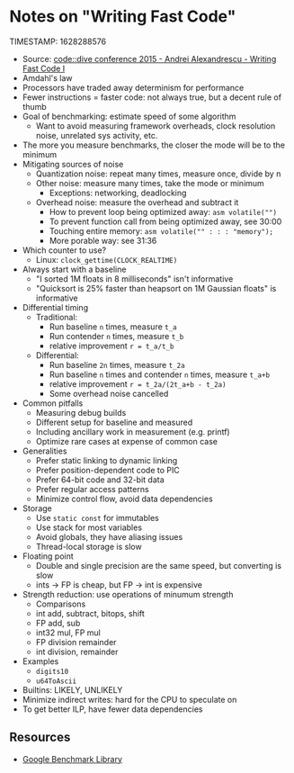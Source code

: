 # Notes on "Writing Fast Code"
TIMESTAMP: 1628288576

- Source: [code::dive conference 2015 - Andrei Alexandrescu - Writing Fast Code I](https://www.youtube.com/watch?v=vrfYLlR8X8k)
- Amdahl's law
- Processors have traded away determinism for performance
- Fewer instructions = faster code: not always true, but a decent rule of thumb
- Goal of benchmarking: estimate speed of some algorithm
  - Want to avoid measuring framework overheads, clock resolution noise, unrelated sys activity, etc.
- The more you measure benchmarks, the closer the mode will be to the minimum
- Mitigating sources of noise
  - Quantization noise: repeat many times, measure once, divide by n
  - Other noise: measure many times, take the mode or minimum
    - Exceptions: networking, deadlocking
  - Overhead noise: measure the overhead and subtract it
    - How to prevent loop being optimized away: `asm volatile("")`
    - To prevent function call from being optimized away, see 30:00
    - Touching entire memory: `asm volatile("" : : : "memory");`
    - More porable way: see 31:36
- Which counter to use?
  - Linux: `clock_gettime(CLOCK_REALTIME)`
- Always start with a baseline
  - "I sorted 1M floats in 8 milliseconds" isn't informative
  - "Quicksort is 25% faster than heapsort on 1M Gaussian floats" is informative
- Differential timing
  - Traditional:
    - Run baseline `n` times, measure `t_a`
    - Run contender `n`  times, measure `t_b`
    - relative improvement `r = t_a/t_b`
  - Differential:
    - Run baseline `2n` times, measure `t_2a`
    - Run baseline `n` times and contender `n` times, measure `t_a+b`
    - relative improvement `r = t_2a/(2t_a+b - t_2a)`
    - Some overhead noise cancelled
- Common pitfalls
  - Measuring debug builds
  - Different setup for baseline and measured
  - Including ancillary work in measurement (e.g. printf)
  - Optimize rare cases at expense of common case
- Generalities
  - Prefer static linking to dynamic linking
  - Prefer position-dependent code to PIC
  - Prefer 64-bit code and 32-bit data
  - Prefer regular access patterns
  - Minimize control flow, avoid data dependencies
- Storage
  - Use `static const` for immutables
  - Use stack for most variables
  - Avoid globals, they have aliasing issues
  - Thread-local storage is slow
- Floating point
  - Double and single precision are the same speed, but converting is slow
  - ints -> FP is cheap, but FP -> int is expensive
- Strength reduction: use operations of minumum strength
  - Comparisons
  - int add, subtract, bitops, shift
  - FP add, sub
  - int32 mul, FP mul
  - FP division remainder
  - int division, remainder
- Examples
  - `digits10`
  - `u64ToAscii`
- Builtins: LIKELY, UNLIKELY
- Minimize indirect writes: hard for the CPU to speculate on
- To get better ILP, have fewer data dependencies

## Resources

- [Google Benchmark Library](https://github.com/google/benchmark)

